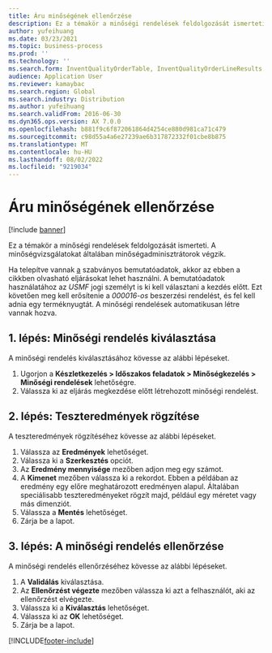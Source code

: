 ```yaml
---
title: Áru minőségének ellenőrzése
description: Ez a témakör a minőségi rendelések feldolgozását ismerteti.
author: yufeihuang
ms.date: 03/23/2021
ms.topic: business-process
ms.prod: ''
ms.technology: ''
ms.search.form: InventQualityOrderTable, InventQualityOrderLineResults, HcmWorkerLookUp
audience: Application User
ms.reviewer: kamaybac
ms.search.region: Global
ms.search.industry: Distribution
ms.author: yufeihuang
ms.search.validFrom: 2016-06-30
ms.dyn365.ops.version: AX 7.0.0
ms.openlocfilehash: b881f9c6f872061864d4254ce880d981ca71c479
ms.sourcegitcommit: c98d55a4a6e27239ae6b317872332f01cbe8b875
ms.translationtype: MT
ms.contentlocale: hu-HU
ms.lasthandoff: 08/02/2022
ms.locfileid: "9219034"
---
```

# <a name="inspect-the-quality-of-goods"></a>Áru minőségének ellenőrzése

[!include [banner](../../includes/banner.md)]

Ez a témakör a minőségi rendelések feldolgozását ismerteti. A minőségvizsgálatokat általában minőségadminisztrátorok végzik.

Ha telepítve vannak [a](../../../fin-ops-core/fin-ops/get-started/demo-data.md) szabványos bemutatóadatok, akkor az ebben a cikkben olvasható eljárásokat lehet használni. A bemutatóadatok használatához az *USMF* jogi személyt is ki kell választani a kezdés előtt. Ezt követően meg kell erősítenie a *000016-os* beszerzési rendelést, és fel kell adnia egy terméknyugtát. A minőségi rendelések automatikusan létre vannak hozva.

## <a name="step-1-select-a-quality-order"></a>1. lépés: Minőségi rendelés kiválasztása

A minőségi rendelés kiválasztásához kövesse az alábbi lépéseket.

1. Ugorjon a **Készletkezelés \> Időszakos feladatok \> Minőségkezelés \> Minőségi rendelések** lehetőségre.
1. Válassza ki az eljárás megkezdése előtt létrehozott minőségi rendelést.

## <a name="step-2-record-test-results"></a>2. lépés: Teszteredmények rögzítése

A teszteredmények rögzítéséhez kövesse az alábbi lépéseket.

1. Válassza az **Eredmények** lehetőséget.
1. Válassza ki a **Szerkesztés** opciót.
1. Az **Eredmény mennyisége** mezőben adjon meg egy számot.
1. A **Kimenet** mezőben válassza ki a rekordot. Ebben a példában az eredmény egy előre meghatározott eredményen alapul. Általában speciálisabb teszteredményeket rögzít majd, például egy méretet vagy más dimenziót.
1. Válassza a **Mentés** lehetőséget.
1. Zárja be a lapot.

## <a name="step-3-validate-the-quality-order"></a>3. lépés: A minőségi rendelés ellenőrzése

A minőségi rendelés ellenőrzéséhez kövesse az alábbi lépéseket.

1. A **Validálás** kiválasztása.
1. Az **Ellenőrzést végezte** mezőben válassza ki azt a felhasználót, aki az ellenőrzést elvégezte.
1. Válassza ki a **Kiválasztás** lehetőséget.
1. Válassza ki az **OK** lehetőséget.
1. Zárja be a lapot.

[!INCLUDE[footer-include](../../../includes/footer-banner.md)]
